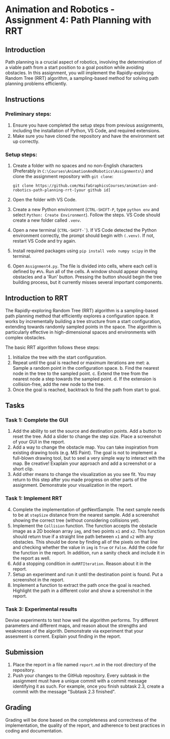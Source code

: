 # Animation and Robotics - Assignment 4: Path Planning with RRT

## Introduction

Path planning is a crucial aspect of robotics, involving the determination of a viable path from a start position to a goal position while avoiding obstacles. In this assignment, you will implement the Rapidly-exploring Random Tree (RRT) algorithm, a sampling-based method for solving path planning problems efficiently.

## Instructions

### Preliminary steps:
1. Ensure you have completed the setup steps from previous assignments, including the installation of Python, VS Code, and required extensions.
2. Make sure you have cloned the repository and have the environment set up correctly.

### Setup steps:
1. Create a folder with no spaces and no non-English characters (Preferably in `C:\Courses\AnimationAndRobotics\Assignments\`) and clone the assignment repository with `git clone`:

    `git clone https://github.com/HaifaGraphicsCourses/animation-and-robotics-path-planning-rrt-[your github id]`
    
2. Open the folder with VS Code.
3. Create a new Python environment (`CTRL-SHIFT-P`, type `python env` and select `Python: Create Environment`). Follow the steps. VS Code should create a new folder called `.venv`.
4. Open a new terminal (`` CTRL-SHIFT-` ``). If VS Code detected the Python environment correctly, the prompt should begin with `(.venv)`. If not, restart VS Code and try again.
5. Install required packages using `pip install vedo numpy scipy` in the terminal.
6. Open `Assignment4.py`. The file is divided into cells, where each cell is defined by `#%%`. Run all of the cells. A window should appear showing obstacles and a 'Run' button. Pressing the button should begin the tree building process, but it currently misses several important components.

## Introduction to RRT

The Rapidly-exploring Random Tree (RRT) algorithm is a sampling-based path planning method that efficiently explores a configuration space. It works by incrementally building a tree structure from a start configuration, extending towards randomly sampled points in the space. The algorithm is particularly effective in high-dimensional spaces and environments with complex obstacles.

The basic RRT algorithm follows these steps:
1. Initialize the tree with the start configuration.
2. Repeat until the goal is reached or maximum iterations are met:
   a. Sample a random point in the configuration space.
   b. Find the nearest node in the tree to the sampled point.
   c. Extend the tree from the nearest node a step towards the sampled point.
   d. If the extension is collision-free, add the new node to the tree.
3. Once the goal is reached, backtrack to find the path from start to goal.

## Tasks

### Task 1: Complete the GUI

1. Add the ability to set the source and destination points. Add a button to reset the tree. Add a slider to change the step size. Place a screenshot of your GUI in the report.
1. Add a way to change the obstacle map. You can take inspiration from existing drawing tools (e.g. MS Paint). The goal is not to implement a full-blown drawing tool, but to seel a very simple way to interact with the map. Be creative! Exaplain your approach and add a screenshot or a short clip.
2. Add other means to change the visualization as you see fit. You may return to this step after you made progress on other parts of the assignment. Demonstrate your visualization in the report.

### Task 1: Implement RRT
4. Complete the implementation of getNextSample. The next sample needs to be at `stepSize` distance from the nearest sample. Add a screenshot showing the correct tree (without considering collisions yet).
5. Implement the `Collision` function. The function accepts the obstacle image as a 2D boolean array `img`, and two points `x1` and `x2`. This function should return true if a straight line path between  `x1` and `x2` with any obstacles. This should be done by finding all of the pixels on that line and checking whether the value in `img` is `True` or `False`. Add the code for the function in the report. In addition, run a sanity check and include it in the report as well.
6. Add a stopping condition in `doRRTIteration`. Reason about it in the report.
7. Setup an experiment and run it until the destination point is found. Put a screenshot in the report.
8. Implement a function to extract the path once the goal is reached. Highlight the path in a different color and show a screenshot in the report.

### Task 3: Experimental results
Devise experiments to test how well the algorithm performs. Try different parameters and different maps, and reason about the strengths and weaknesses of the algorith. Demonstrate via experiment that your assesment is corrent. Explain yout finding in the report.

## Submission
1. Place the report in a file named `report.md` in the root directory of the repository.
2. Push your changes to the GitHub repository. Every subtask in the assignment must have a unique commit with a commit message identifying it as such. For example, once you finish subtask 2.3, create a commit with the message "Subtask 2.3 finished".

## Grading
Grading will be done based on the completeness and correctness of the implementation, the quality of the report, and adherence to best practices in coding and documentation.